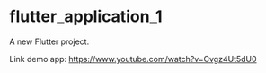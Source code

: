 # flutter_application_1

A new Flutter project.

Link demo app: 
https://www.youtube.com/watch?v=Cvgz4Ut5dU0
